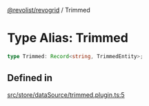 [@revolist/revogrid](README.md) / Trimmed

# Type Alias: Trimmed

```ts
type Trimmed: Record<string, TrimmedEntity>;
```

## Defined in

[src/store/dataSource/trimmed.plugin.ts:5](https://github.com/revolist/revogrid/blob/3cf03d1039e53d8581c1791130c13324e129dd40/src/store/dataSource/trimmed.plugin.ts#L5)
